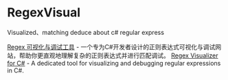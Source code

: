 # RegexVisual
Visualized、matching deduce about c# regular express

[Regex 可视化与调试工具](http://regex.south.takin.cc/) - 一个专为C#开发者设计的正则表达式可视化与调试网站，帮助你更直观地理解复杂的正则表达式并进行匹配调试。
[Regex Visualizer for C#](http://regex.south.takin.cc/) - A dedicated tool for visualizing and debugging regular expressions in C#.
